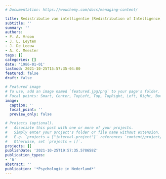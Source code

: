 ```yaml
---
# Documentation: https://wowchemy.com/docs/managing-content/

title: Redistributie van intelligentie [Redistribution of Intelligence]
subtitle: ''
summary: ''
authors:
- P. A. Vroon
- J. L. Leyten
- J. De Leeuw
- A. C. Meester
tags: []
categories: []
date: '1986-01-01'
lastmod: 2021-10-25T15:57:35-04:00
featured: false
draft: false

# Featured image
# To use, add an image named `featured.jpg/png` to your page's folder.
# Focal points: Smart, Center, TopLeft, Top, TopRight, Left, Right, BottomLeft, Bottom, BottomRight.
image:
  caption: ''
  focal_point: ''
  preview_only: false

# Projects (optional).
#   Associate this post with one or more of your projects.
#   Simply enter your project's folder or file name without extension.
#   E.g. `projects = ["internal-project"]` references `content/project/deep-learning/index.md`.
#   Otherwise, set `projects = []`.
projects: []
publishDate: '2021-10-25T19:57:35.578658Z'
publication_types:
- '6'
abstract: ''
publication: '*Psychologie in Nederland*'
---
```

